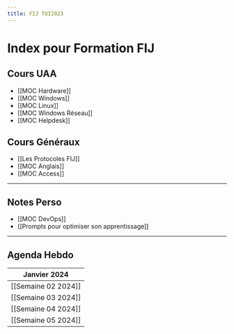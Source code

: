 ```yaml
---
title: FIJ TUI2023
---
```

# Index pour Formation FIJ
## Cours UAA
- [[MOC Hardware]]
- [[MOC Windows]]
- [[MOC Linux]]
- [[MOC Windows Réseau]]
- [[MOC Helpdesk]]
## Cours Généraux
- [[Les Protocoles FIJ]]
- [[MOC Anglais]]
- [[MOC Access]] 

---
## Notes Perso

- [[MOC DevOps]]
- [[Prompts pour optimiser son apprentissage]]

---
## Agenda Hebdo

| **Janvier 2024** |
| ---- |
| [[Semaine 02 2024]] |
| [[Semaine 03 2024]] |
| [[Semaine 04 2024]] |
| [[Semaine 05 2024]] |
